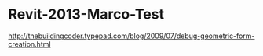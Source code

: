 # Revit-2013-Marco-Test

http://thebuildingcoder.typepad.com/blog/2009/07/debug-geometric-form-creation.html
